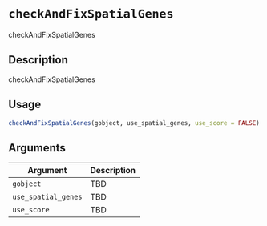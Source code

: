 # `checkAndFixSpatialGenes`

checkAndFixSpatialGenes


## Description

checkAndFixSpatialGenes


## Usage

```r
checkAndFixSpatialGenes(gobject, use_spatial_genes, use_score = FALSE)
```


## Arguments

Argument      |Description
------------- |----------------
`gobject`     |     TBD
`use_spatial_genes`     |     TBD
`use_score`     |     TBD


